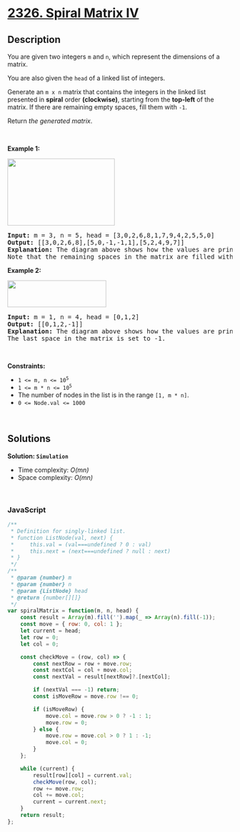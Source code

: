 # [2326. Spiral Matrix IV](https://leetcode.com/problems/spiral-matrix-iv)

## Description

<div class="elfjS" data-track-load="description_content"><p>You are given two integers <code>m</code> and <code>n</code>, which represent the dimensions of a matrix.</p>

<p>You are also given the <code>head</code> of a linked list of integers.</p>

<p>Generate an <code>m x n</code> matrix that contains the integers in the linked list presented in <strong>spiral</strong> order <strong>(clockwise)</strong>, starting from the <strong>top-left</strong> of the matrix. If there are remaining empty spaces, fill them with <code>-1</code>.</p>

<p>Return <em>the generated matrix</em>.</p>

<p>&nbsp;</p>
<p><strong class="example">Example 1:</strong></p>
<img alt="" src="https://assets.leetcode.com/uploads/2022/05/09/ex1new.jpg" style="width: 240px; height: 150px;">
<pre><strong>Input:</strong> m = 3, n = 5, head = [3,0,2,6,8,1,7,9,4,2,5,5,0]
<strong>Output:</strong> [[3,0,2,6,8],[5,0,-1,-1,1],[5,2,4,9,7]]
<strong>Explanation:</strong> The diagram above shows how the values are printed in the matrix.
Note that the remaining spaces in the matrix are filled with -1.
</pre>

<p><strong class="example">Example 2:</strong></p>
<img alt="" src="https://assets.leetcode.com/uploads/2022/05/11/ex2.jpg" style="width: 221px; height: 60px;">
<pre><strong>Input:</strong> m = 1, n = 4, head = [0,1,2]
<strong>Output:</strong> [[0,1,2,-1]]
<strong>Explanation:</strong> The diagram above shows how the values are printed from left to right in the matrix.
The last space in the matrix is set to -1.</pre>

<p>&nbsp;</p>
<p><strong>Constraints:</strong></p>

<ul>
	<li><code>1 &lt;= m, n &lt;= 10<sup>5</sup></code></li>
	<li><code>1 &lt;= m * n &lt;= 10<sup>5</sup></code></li>
	<li>The number of nodes in the list is in the range <code>[1, m * n]</code>.</li>
	<li><code>0 &lt;= Node.val &lt;= 1000</code></li>
</ul>
</div>

<p>&nbsp;</p>

## Solutions

**Solution: `Simulation`**
- Time complexity: <em>O(mn)</em>
- Space complexity: <em>O(mn)</em>

<p>&nbsp;</p>

### **JavaScript**

```js
/**
 * Definition for singly-linked list.
 * function ListNode(val, next) {
 *     this.val = (val===undefined ? 0 : val)
 *     this.next = (next===undefined ? null : next)
 * }
 */
/**
 * @param {number} m
 * @param {number} n
 * @param {ListNode} head
 * @return {number[][]}
 */
var spiralMatrix = function(m, n, head) {
    const result = Array(m).fill('').map(_ => Array(n).fill(-1));
    const move = { row: 0, col: 1 };
    let current = head;
    let row = 0;
    let col = 0;

    const checkMove = (row, col) => {
        const nextRow = row + move.row;
        const nextCol = col + move.col;
        const nextVal = result[nextRow]?.[nextCol];

        if (nextVal === -1) return;
        const isMoveRow = move.row !== 0;

        if (isMoveRow) {
            move.col = move.row > 0 ? -1 : 1;
            move.row = 0;
        } else {
            move.row = move.col > 0 ? 1 : -1;
            move.col = 0;
        }
    };

    while (current) {
        result[row][col] = current.val;
        checkMove(row, col);
        row += move.row;
        col += move.col;
        current = current.next;
    }
    return result;
};
```
